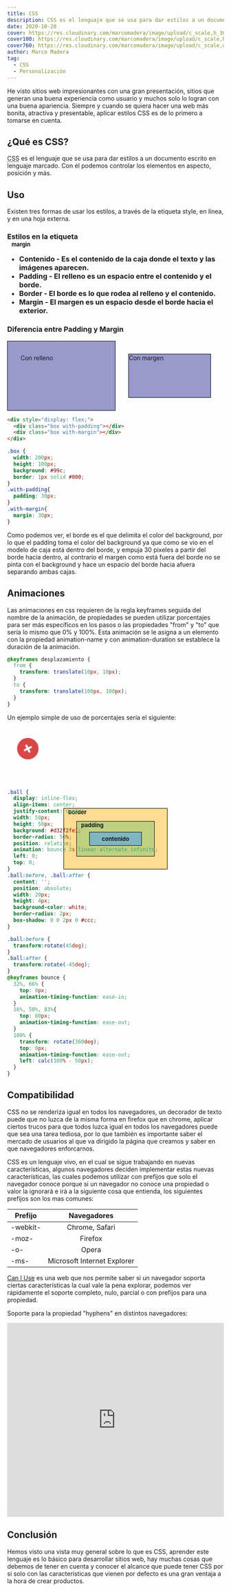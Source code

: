 ```yaml
---
title: CSS
description: CSS es el lenguaje que se usa para dar estilos a un documento escrito en lenguaje marcado. Con él podemos controlar los elementos en aspecto, posición y más.
date: 2020-10-20
cover: https://res.cloudinary.com/marcomadera/image/upload/c_scale,h_300,w_300/v1602894559/Blog/7/css_k23ypb.png
cover100: https://res.cloudinary.com/marcomadera/image/upload/c_scale,h_100,w_100/v1602894559/Blog/7/css_k23ypb.png
cover760: https://res.cloudinary.com/marcomadera/image/upload/c_scale,w_760/v1602894559/Blog/7/css_k23ypb.png
author: Marco Madera
tag:
  - CSS
  - Personalización
---
```


He visto sitios web impresionantes con una gran presentación, sitios que generan una buena experiencia como usuario y muchos solo lo logran con una buena apariencia. Siempre y cuando se quiera hacer una web más bonita, atractiva y presentable, aplicar estilos CSS es de lo primero a tomarse en cuenta.

## ¿Qué es CSS?
<p>
  <abbr title="Cascading Style Sheets">CSS</abbr> es el lenguaje que se usa para dar estilos a un documento escrito en lenguaje marcado. Con él podemos controlar los elementos en aspecto, posición y más.
</p>

## Uso
Existen tres formas de usar los estilos, a través de la etiqueta style, en línea, y en una hoja externa.

### Estilos en la etiqueta <style>
De igual forma se puede usar directamente en un elemento HTML con el atributo `style` de la siguiente forma:
```html
<p style="color: #fff; width: fit-content; padding: 5px 10px; margin: auto; border-radius: 10px; background: radial-gradient(ellipse at center, rgba(240,47,23,0.7) 0%, rgba(240,47,23,1) 100%);">
En Línea
</p>
```

<p style="color: #fff;width: -moz-fit-content; width: fit-content; padding: 5px 10px; margin: auto; border-radius: 10px; background: radial-gradient(ellipse at center, rgba(240,47,23,0.7) 0%, rgba(240,47,23,1) 100%);">
En Línea
</p>

### Estilos en línea
CSS se puede usar directamente desde la etiqueta HTML `<style>`.
```html
<style>
body {
  margin: 0;
  padding: 0;
}
</style>
```

### Estilos en una hoja externa

La manera que se aprovecha mejor sería hacer un link a una hoja de estilos con extensión .css en una etiqueta `<link>` dentro de la etiqueta `<head>` de nuestro documento HTML de la siguiente manera, donde href es la ubicación de la hoja de estilos.

```html
<link
  rel="stylesheet"
  href="./styles.css"
/>
```

## Selectores
Al usar CSS en una hoja externa o en la etiqueta `<style>` los selectores son necesarios para estilar elementos específicos.

### Etiquetas
Para seleccionar etiquetas simplemente se escribe el nombre de la etiqueta, si se quiere especificar alguna etiqueta que contenga cierto atributo se puede hacer seguido con corchetes `[]`, así seleccionará todas las etiquetas del mismo nombre que tengan cierto atributo.

```css
nav { ... }

nav[class="topNavbar"] { ... }
```

### ID
Las id en HTML son únicas, se seleccionan con el símbolo `#`
```css
#SomeId {

}
```

### Clases
Al usar el nombre de una clase precediendo un punto "." se seleccionarán todos los elementos que tienen la misma clase.
```css
.clase {

}
```


### Combinaciones
Los selectores se pueden combinar para seleccionar elementos que tienen cierta relación siempre de forma descendente.

Las propiedades se pueden compartir separando por comma "," los selectores.

```css
nav.topNavbar, nav.bottomNavbar { ... }
```

Selecciona todas las etiquetas nav con clase topNavbar

```css 
nav.topNavbar { ... }
```

Selecciona todos los elementos de todos los subniveles con la clase topNavbar dentro de una etiqueta nav

```css
nav .topNavbar { ... }
```
Selecciona todos los elementos de primer subnivel con la clase topNavbar dentro de una etiqueta nav
```css
nav > .topNavbar { ... }
```
Selecciona al primer elemento del mismo nivel que sigue inmediatamente con la clase topNavbar
```css
nav + .topNavbar { ... }
```
 Selecciona a todos los elementos del mismo nivel que sigue inmediatamente con la clase topNavbar
```css
nav ~ .topNavbar { ... }
```
Selecciona a todos los elementos con etiqueta nav que incluye topNavbar en su atributo clase
```css
nav[class*="topNavbar"] { ... }
```

## Propiedades
Las propiedades son las reglas que sobre escribirán los estilos por default que le da el navegador, es todo lo que está dentro del paréntesis.
```css
div {
  margin-top: 10px;
  margin-right: 10px;
  margin-bottom: 10px;
  margin-left: 10px;
}
```

Las propiedades abreviadas nos permiten tener varias propiedades en una misma línea, ahorra tiempo y se mira más legible.
El anterior margen se puede escribir de la siguiente manera con una propiedad abreviada:

```css
div { 
  margin: 10px;
}
```

Si se quiere usar las cuatro propiedades de margen se pueden usar, de manera que el sentido sería la misma a las manecillas del reloj de la siguiente forma.

```css
div {
  margin: 10px 20px 30px 40px;
}
```
Lo que sería lo mismo a lo siguiente

```css
div {
  margin-top: 10px;
  margin-right: 20px;
  margin-bottom: 30px;
  margin-left: 40px;
}
```

Si solo se incluyen dos valores, se toma como el primer valor a margin-top y margin-bottom y el segundo valor margin-right y margin-left.

En caso de incluirse 3 valores, se toman de forma de las manecillas del reloj y el segundo valor sería para margin-left.

### Propiedades customizadas
Para crear una propiedad customizada se utiliza como prefijo el doble guión -- y seguido del nombre de la propiedad y el valor que lleva. Para usar la propiedad se hace a través de la función "var".

```css
.topNavbar {
  --color-verde: #1DB954;
  --color-gris: #ccc;
  background: var(--color-gris);
  color: var(--color-verde);
}
```

Para usar las propiedades en un scope global del documento se pueden definir en la pseudo clase :root.

```css
:root{
  --color-verde: #1DB954;
  --color-gris: #ccc;
}

.topNavbar {
  background: var(--color-gris);
  color: var(--color-verde);
}

.bottomNavbar {
  background: var(--color-gris);
  color: var(--color-verde);
}
```


### Herencia de propiedades
CSS como su nombre lo indica, hoja de estilos en cascada, va en forma de cascada, de arriba hacia abajo, por lo que una propiedad abreviada debe de ir antes de una propiedad unica para que sobreescriba los estilos por defecto, se pone por debajo para que se sobre escriban los estilos por defecto.


Mal:
```css
p{
  font-style: italic;
  font: 20px Arial;
}
```

Bien:
```css
p{
  font: 20px Arial;
  font-style: italic;
}
```

## Funciones
CSS al igual que otros lenguajes cuenta con funciones que son visuales y no podemos crear nuevas funciones.

### Funciones básicas
```css
{
  color: var(--color-white);
  color: rgba(123,123,123,0.2);
  width: calc(100vw - 80px);
  background: radial-gradient(ellipse at center, rgba(240,47,23,0.7) 0%, rgba(240,47,23,1) 100%);
  background-image: url("src/image.jpg");
}
```

### Funciones de selectores
```css
.item:nth-of-type(3n + 1) {
  grid-row-end: span 3;
}
.item:nth-of-type(3n + 2) {
  grid-row-end: span 2;
}
.item:nth-of-type(3n + 3) {
  grid-row-end: span 1;
}
```

### Funciones de dimensiones
```css
.dimension {
  transform: scale(2);
  transform: translate(-50%, -50%);
  transform: perspective(50em) rotateY(50deg)
}
```

### Funciones filtro
```css
img {
  filter: brightness(110%);
  filter: contrast(120%);
  filter: grayscale(90%);
}
```

### Funciones en grids
```css
.grid {
  grid-template-columns: fit-content(250px) 1fr;
  grid-template-columns: minmax(10px, 100px) 1fr minmax(min-content, 300px);
  grid-template-columns: repeat(6, 40px 80px);
}
```

## Reglas at
Son declaraciones que comienzan con el símbolo arroba "@", 

@import nos permite incluir una hoja de estilos externa, con esto podemos reusar nuestros estilos y poder agregar más fuentes como alternativa a la de HTML.

El siguiente código importará la fuente monserrat si se encuentra en un dispositivo de impresión.
```css
@import url('https://fonts.googleapis.com/css2?family=Montserrat&display=swap') print;
```

@keyframes  — Describe la configuración de pasos intermedios en una secuencia de animación CSS.

@media se usa para aplicar estilos para diferentes tipos de medios
```css
@media screen and (max-width: 1300px){
  nav{
    width: 100px;
  }
}

@keyframes nprogress-spinner {
  0% {
    transform: rotate(0deg);
  }
  100% {
    transform: rotate(360deg);
  }
}
```

## El modelo de caja
<style>
  .boxModel__margin {
    max-width: 300px;
    height: 200px;
    outline: dashed 1px #000;
    background: #ffca96;
    margin: auto;
    position: relative;
  }
  .boxModel__border {
    max-width: 240px;
    height: 140px;
    outline: solid 1px #000;
    background: #ffdc91;
  }
  .boxModel__padding {
    max-width: 180px;
    height: 80px;
    outline: solid 1px #000;
    background: #bfd081;
  }
  .boxModel__content {
    max-width: 120px;
    height: 30px;
    outline: solid 1px #000;
    background: #7fb6c2;
    display: flex;
    justify-content: center;
    align-items: center;
    font-size: 13px;
  }
  .boxModel-center{
    position: absolute;
    top: 0;
    bottom: 0;
    left: 0;
    right: 0;
    margin: auto;
  }
  .boxModel__margin span{
    font-size: 13px;
    margin-left: 10px;
  }
</style>
<div class="boxModel__margin">
<span>margin</span>
  <div class="boxModel__border boxModel-center">
  <span>border</span>
    <div class="boxModel__padding boxModel-center">
    <span>padding</span>
      <div class="boxModel__content boxModel-center">
        contenido
      </div>
    </div>
  </div>
</div>

- Contenido - Es el contenido de la caja donde el texto y las imágenes aparecen.
- Padding - El relleno es un espacio entre el contenido y el borde.
- Border - El borde es lo que rodea al relleno y el contenido.
- Margin - El margen es un espacio desde el borde hacia el exterior.

### Diferencia entre Padding y Margin
<style>
.box { 
  width: 200px;
  height: 100px;
  background: #99c;
  border: 1px solid #000;
}
.with-padding{
  padding: 30px;
}
.with-margin{
  margin: 30px;
}
</style>
<div style="display: flex;">
  <div class="box with-padding">Con relleno</div>
  <div class="box with-margin">Con margen</div>
</div>

```html
<div style="display: flex;">
  <div class="box with-padding"></div>
  <div class="box with-margin"></div>
</div>
```

```css
.box { 
  width: 200px;
  height: 100px;
  background: #99c;
  border: 1px solid #000;
}
.with-padding{
  padding: 30px;
}
.with-margin{
  margin: 30px;
}
```

Como podemos ver, el borde es el que delimita el color del background, por lo que el padding toma el color del background ya que como se vio en el modelo de caja está dentro del borde, y empuja 30 pixeles a partir del borde hacia dentro, al contrario el margen como está fuera del borde no se pinta con el background y hace un espacio del borde hacia afuera separando ambas cajas.

## Animaciones
Las animaciones en css requieren de la regla keyframes seguida del nombre de la animación, de propiedades se pueden utilizar porcentajes para ser más específicos en los pasos o las propiedades "from" y "to" que sería lo mismo que 0% y 100%.
Esta animación se le asigna a un elemento con la propiedad animation-name y con animation-duration se establece la duración de la animación.

```css
@keyframes desplazamiento {
  from {
    transform: translate(10px, 10px);
  }
  to {
    transform: translate(100px, 100px);
  }
}
```

Un ejemplo simple de uso de porcentajes sería el siguiente:

<style>
.ball {
  display: inline-flex;
  align-items: center;
  justify-content: center;
  width: 50px;
  height: 50px;
  color: #fff;
  background: #d32f2fe1;
  border-radius: 50%;
  position: relative;
  animation: bounce 3s linear alternate infinite;
  left: 0;
  top: 0;
}
.ball span{
  position: absolute;
  width: 20px;
  height: 4px;
  background-color: white;
  border-radius: 2px;
  box-shadow: 0 0 2px 0 #ccc;
}

.ball span:nth-of-type(1){
  transform:rotate(45deg);
}
.ball span:nth-of-type(2){
  transform:rotate(-45deg);
}
@keyframes bounce {
  32%, 66% {
    top: 0px;
    animation-timing-function: ease-in;
  }
  16%, 50%, 83%{
    top: 80px;
    animation-timing-function: ease-out;
  }
  100% {
    transform: rotate(360deg);
    top: 0px;
    animation-timing-function: ease-out;
    left: calc(100% - 50px);
  }
}
</style>
<div style="height: 130px;">
  <span class="ball"><span></span><span></span></span>
</div>

```css
.ball {
  display: inline-flex;
  align-items: center;
  justify-content: center;
  width: 50px;
  height: 50px;
  background: #d32f2fe1;
  border-radius: 50%;
  position: relative;
  animation: bounce 3s linear alternate infinite;
  left: 0;
  top: 0;
}
.ball:before, .ball:after {
  content: '';
  position: absolute;
  width: 20px;
  height: 4px;
  background-color: white;
  border-radius: 2px;
  box-shadow: 0 0 2px 0 #ccc;
}

.ball:before {
  transform:rotate(45deg);
}
.ball:after {
  transform:rotate(-45deg);
}
@keyframes bounce {
  32%, 66% {
    top: 0px;
    animation-timing-function: ease-in;
  }
  16%, 50%, 83%{
    top: 80px;
    animation-timing-function: ease-out;
  }
  100% {
    transform: rotate(360deg);
    top: 0px;
    animation-timing-function: ease-out;
    left: calc(100% - 50px);
  }
}
```

## Compatibilidad
CSS no se renderiza igual en todos los navegadores, un decorador de texto puede que no luzca de la misma forma en firefox que en chrome, aplicar ciertos trucos para que todos luzca igual en todos los navegadores puede que sea una tarea tediosa, por lo que también es importante saber el mercado de usuarios al que va dirigido la página que creamos y saber en que navegadores enforcarnos.

CSS es un lenguaje vivo, en el cual se sigue trabajando en nuevas características, algunos navegadores deciden implementar estas nuevas características, las cuales podemos utilizar con prefijos que solo el navegador conoce porque si un navegador no conoce una propiedad o valor la ignorará e irá a la siguiente cosa que entienda, los siguientes prefijos son los mas comunes: 

| Prefijo  |          Navegadores        |
|----------|:---------------------------:|
| -webkit- | Chrome, Safari              |
| -moz-    | Firefox                     |
| -o-      | Opera                       |
| -ms-     | Microsoft Internet Explorer |

[Can I Use](https://caniuse.com) es una web que nos permite saber si un navegador soporta ciertas características la cual vale la pena explorar, podemos ver rápidamente el soporte completo, nulo, parcial o con prefijos para una propiedad. 

Soporte para la propiedad "hyphens" en distintos navegadores:

<iframe src="https://caniuse.bitsofco.de/embed/index.html?feat=css-hyphens&periods=future_1,current,past_1,past_2&accessible-colours=false&image-base=none" frameborder="0" width="100%" height="450"></iframe>

## Conclusión
Hemos visto una vista muy general sobre lo que es CSS, aprender este lenguaje es lo básico para desarrollar sitios web, hay muchas cosas que debemos de tener en cuenta y conocer el alcance que puede tener CSS por si solo con las características que vienen por defecto es una gran ventaja a la hora de crear productos.